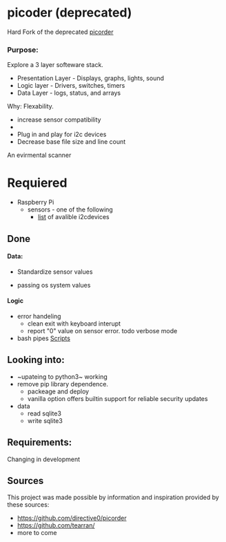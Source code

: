 # picoder (deprecated)
Hard Fork of the deprecated [picorder](https://github.com/directive0/picorderOS)

### Purpose: 

Explore a 3 layer softeware stack.
- Presentation Layer - Displays, graphs, lights, sound
- Logic layer - Drivers, switches, timers
- Data Layer - logs, status, and arrays

Why: 
Flexability.
- increase sensor compatibility 
-  
- Plug in and play for i2c devices
- Decrease base file size and line count


An evirmental scanner

# Requiered
- Raspberry Pi
  - sensors - one of the following
    - [list](https://gitlab.com/tearran/its-i2cDevices) of avalible i2cdevices   

## Done
 
 #### Data:
  - Standardize sensor values
  
  - passing os system values
 #### Logic
  - error handeling
    - clean exit with keyboard interupt
    - report "0" value on sensor error. todo verbose mode 
  - bash pipes [Scripts ](https://gitlab.com/tearran/its-i2cDevices)
  


## Looking into:
- ~upateing to python3~ working 
- remove pip library dependence.  
  - packeage and deploy 
  - vanilla option offers builtin support for reliable security updates 
- data 
   - read sqlite3
   - write sqlite3 


## Requirements:
Changing in development

## Sources
This project was made possible by information and inspiration provided by these sources:
- https://github.com/directive0/picorder
- https://github.com/tearran/
- more to come
